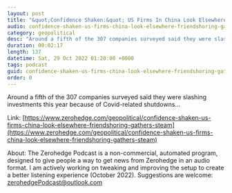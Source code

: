 ```yaml
---
layout: post
title: "&quot;Confidence Shaken:&quot; US Firms In China Look Elsewhere As 'Friendshoring' Gathers Steam"
audio: confidence-shaken-us-firms-china-look-elsewhere-friendshoring-gathers-steam-0
category: geopolitical
desc: "Around a fifth of the 307 companies surveyed said they were slashing investments this year because of Covid-related shutdowns... "
duration: 00:02:17
length: 137
datetime: Sat, 29 Oct 2022 01:20:00 +0000
tags: podcast
guid: confidence-shaken-us-firms-china-look-elsewhere-friendshoring-gathers-steam-0
order: 0
---
```

Around a fifth of the 307 companies surveyed said they were slashing investments this year because of Covid-related shutdowns... 

Link: [https://www.zerohedge.com/geopolitical/confidence-shaken-us-firms-china-look-elsewhere-friendshoring-gathers-steam](https://www.zerohedge.com/geopolitical/confidence-shaken-us-firms-china-look-elsewhere-friendshoring-gathers-steam)

About: The Zerohedge Podcast is a non-commercial, automated program, designed to give people a way to get news from Zerohedge in an audio format.  I am actively working on tweaking and improving the setup to create a better listening experience (October 2022).  Suggestions are welcome: [zerohedgePodcast@outlook.com](mailto:zerohedgePodcast@outlook.com)